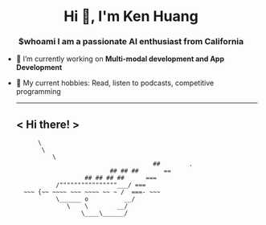 <h1 align="center">Hi 👋, I'm Ken Huang</h1>
<h3 align="center">$whoami I am a passionate AI enthusiast from California</h3>

- 🔭 I’m currently working on **Multi-modal development and App Development**
- 🍐 My current hobbies: Read, listen to podcasts, competitive programming


     _____ 
    < Hi there! >
     ----- 
            \
             \
                \     
                                            ##        .            
                                ## ## ##       ==            
                         ## ## ## ##      ===            
                 /""""""""""""""""___/ ===        
        ~~~ {~~ ~~~~ ~~~ ~~~~ ~~ ~ /  ===- ~~~   
                 \______ o          __/            
                    \    \        __/             
                        \____\______/   

